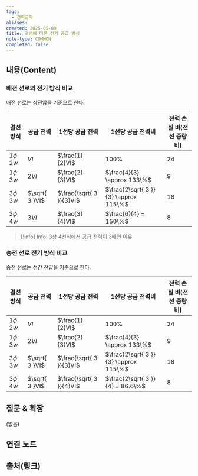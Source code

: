 ```yaml
---
tags:
  - 전력공학
aliases: 
created: 2025-05-09
title: 결선에 따른 전기 공급 방식
note-type: COMMON
completed: false
---
```


## 내용(Content)
### 배전 선로의 전기 방식 비교
배전 선로는 상전압을 기준으로 한다.

| 결선 방식         | 공급 전력          | 1선당 공급 전력                | 1선당 공급 전력비                            | 전력 손실 비(전선 중량비) |
| ------------- | -------------- | ------------------------ | ------------------------------------- | --------------- |
| $1\phi \, 2w$ | $VI$           | $\frac{1}{2}VI$          | 100%                                  | 24              |
| $1\phi \, 3w$ | $2VI$          | $\frac{2}{3}VI$          | $\frac{4}{3} \approx 133\%$           | 9               |
| $3\phi \, 3w$ | $\sqrt{ 3 }VI$ | $\frac{\sqrt{ 3 }}{3}VI$ | $\frac{2\sqrt{ 3 }}{3} \approx 115\%$ | 18              |
| $3\phi \, 4w$ | $3VI$          | $\frac{3}{4}VI$          | $\frac{6}{4} = 150\%$                 | 8               |

>[!info] Info: 3상 4선식에서 공급 전력이 3배인 이유
>

### 송전 선로 전기 방식 비교
송전 선로는 선간 전압을 기준으로 한다.


| 결선 방식         | 공급 전력          | 1선당 공급 전력                | 1선당 공급 전력비                            | 전력 손실 비(전선 중량비) |
| ------------- | -------------- | ------------------------ | ------------------------------------- | --------------- |
| $1\phi \, 2w$ | $VI$           | $\frac{1}{2}VI$          | 100%                                  | 24              |
| $1\phi \, 3w$ | $2VI$          | $\frac{2}{3}VI$          | $\frac{4}{3} \approx 133\%$           | 9               |
| $3\phi \, 3w$ | $\sqrt{ 3 }VI$ | $\frac{\sqrt{ 3 }}{3}VI$ | $\frac{2\sqrt{ 3 }}{3} \approx 115\%$ | 18              |
| $3\phi \, 4w$ | $\sqrt{ 3 }VI$ | $\frac{\sqrt{ 3 }}{4}VI$ | $\frac{2\sqrt{ 3 }}{4} = 86.6\%$      | 8               |


## 질문 & 확장

(없음)

## 연결 노트

## 출처(링크)

